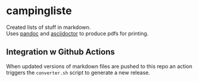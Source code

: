 # campingliste

Created lists of stuff in markdown.   
Uses [pandoc](https://github.com/pandoc/dockerfiles) and [asciidoctor](https://hub.docker.com/r/asciidoctor/docker-asciidoctor/) to produce pdfs for printing.

## Integration w Github Actions

When updated versions of markdown files are pushed to this repo an action triggers the `converter.sh` script to generate a new release.
